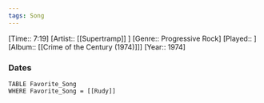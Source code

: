 ```yaml
---
tags: Song  
---
```

[Time:: 7:19]
[Artist:: [[Supertramp]] ]
[Genre:: Progressive Rock]
[Played:: ]
[Album:: [[Crime of the Century (1974)]]]
[Year:: 1974]
### Dates
````dataview
TABLE Favorite_Song
WHERE Favorite_Song = [[Rudy]]
````